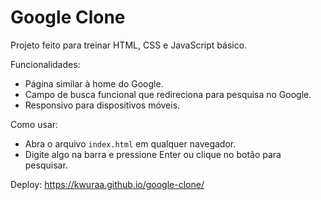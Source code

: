 # Google Clone

Projeto feito para treinar HTML, CSS e JavaScript básico.

Funcionalidades:

- Página similar à home do Google.
- Campo de busca funcional que redireciona para pesquisa no Google.
- Responsivo para dispositivos móveis.

Como usar:

- Abra o arquivo `index.html` em qualquer navegador.
- Digite algo na barra e pressione Enter ou clique no botão para pesquisar.

Deploy: https://kwuraa.github.io/google-clone/
